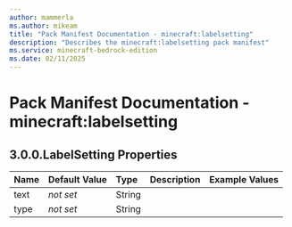 ```yaml
---
author: mammerla
ms.author: mikeam
title: "Pack Manifest Documentation - minecraft:labelsetting"
description: "Describes the minecraft:labelsetting pack manifest"
ms.service: minecraft-bedrock-edition
ms.date: 02/11/2025 
---
```


# Pack Manifest Documentation - minecraft:labelsetting


## 3.0.0.LabelSetting Properties

|Name       |Default Value |Type |Description |Example Values |
|:----------|:-------------|:----|:-----------|:------------- |
| text | *not set* | String |  |  | 
| type | *not set* | String |  |  | 